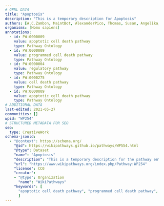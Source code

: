 ```yaml
---
# GPML DATA
title: "Apoptosis"
description: "This is a temporary description for Apoptosis"
authors: [A.C.Zambon, MaintBot, AlexanderPico, Thomas, Susan, Angelika, B.Lawlor, MartijnVanIersel, Gillespm, Khanspers, Jildau, Ariutta, Nuno, Egonw, Mkutmon, MirellaKalafati, JosipMadunic, Anam]
organisms: [Homo sapiens]
annotations:
  - id: PW:0000009
    value: apoptotic cell death pathway
    type: Pathway Ontology
  - id: PW:0000009
    value: programmed cell death pathway
    type: Pathway Ontology
  - id: PW:0000004
    value: regulatory pathway
    type: Pathway Ontology
  - id: PW:0000275
    value: cell death pathway
    type: Pathway Ontology
  - id: PW:0000009
    value: apoptotic cell death pathway
    type: Pathway Ontology
# ADDITIONAL DATA
last-edited: 2021-05-27
communities: []
wpid: "WP254"
# STRUCTURED METADATA FOR SEO
seo:
  type: CreativeWork
schema-jsonld:
  - "@context": https://schema.org/
    "@id": https://wikipathways.github.io/pathways/WP554.html
    "@type": Dataset
    "name": "Apoptosis"
    "description": "This is a temporary description for the pathway entitled: Apoptosis"
    "url": "https://www.wikipathways.org/index.php/Pathway:WP254"
    "license": CC0
    "creator":
    - "@type": Organization
      "name": "WikiPathways"
    "keywords": [
      "apoptotic cell death pathway", "programmed cell death pathway", "regulatory pathway", "cell death pathway", "apoptotic cell death pathway",
      ]
---
```

